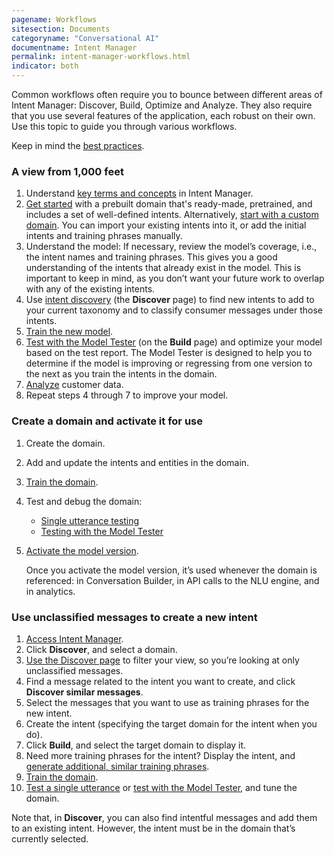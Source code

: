 ```yaml
---
pagename: Workflows
sitesection: Documents
categoryname: "Conversational AI"
documentname: Intent Manager
permalink: intent-manager-workflows.html
indicator: both
---
```


Common workflows often require you to bounce between different areas of Intent Manager: Discover, Build, Optimize and Analyze. They also require that you use several features of the application, each robust on their own. Use this topic to guide you through various workflows.

Keep in mind the [best practices](intent-manager-best-practices.html).

### A view from 1,000 feet

1. Understand [key terms and concepts](intent-manager-key-terms-concepts.html) in Intent Manager.
2. [Get started](intent-manager-getting-started.html) with a prebuilt domain that's ready-made, pretrained, and includes a set of well-defined intents. Alternatively, [start with a custom domain](intent-manager-build-domains.html#add-a-domain-manually-or-using-an-import-file). You can import your existing intents into it, or add the initial intents and training phrases manually.
3. Understand the model: If necessary, review the model’s coverage, i.e., the intent names and training phrases. This gives you a good understanding of the intents that already exist in the model. This is important to keep in mind, as you don’t want your future work to overlap with any of the existing intents.
4. Use [intent discovery](intent-manager-discover-intent-discovery.html) (the **Discover** page) to find new intents to add to your current taxonomy and to classify consumer messages under those intents.
5. [Train the new model](intent-manager-build-domains.html#train-a-domain).
6. [Test with the Model Tester](intent-manager-build-test-with-the-model-tester.html) (on the **Build** page) and optimize your model based on the test report. The Model Tester is designed to help you to determine if the model is improving or regressing from one version to the next as you train the intents in the domain.
7. [Analyze](intent-manager-analyze-basic-tasks.html) customer data.
8. Repeat steps 4 through 7 to improve your model.

### Create a domain and activate it for use

1. Create the domain.
2. Add and update the intents and entities in the domain.
3. [Train the domain](intent-manager-build-domains.html#train-a-domain).
4. Test and debug the domain:
    * [Single utterance testing](intent-manager-build-test-a-single-utterance.html)
    * [Testing with the Model Tester](intent-manager-build-test-with-the-model-tester.html)
5. [Activate the model version](intent-manager-build-versions.html#activate-a-model-version).

    Once you activate the model version, it’s used whenever the domain is referenced: in Conversation Builder, in API calls to the NLU engine, and in analytics.

### Use unclassified messages to create a new intent

1. [Access Intent Manager](intent-manager-overview.html#access-intent-manager).
2. Click **Discover**, and select a domain.
3. [Use the Discover page](intent-manager-discover-intent-discovery.html) to filter your view, so you’re looking at only unclassified messages.
4. Find a message related to the intent you want to create, and click **Discover similar messages**.
5. Select the messages that you want to use as training phrases for the new intent.
6. Create the intent (specifying the target domain for the intent when you do).
7. Click **Build**, and select the target domain to display it.
8. Need more training phrases for the intent? Display the intent, and [generate additional, similar training phrases](intent-manager-build-intents.html#generate-training-phrases).
9. [Train the domain](intent-manager-build-domains.html#train-a-domain).
10. [Test a single utterance](intent-manager-build-test-a-single-utterance.html) or [test with the Model Tester](intent-manager-build-test-with-the-model-tester.html), and tune the domain.

Note that, in **Discover**, you can also find intentful messages and add them to an existing intent. However, the intent must be in the domain that’s currently selected.